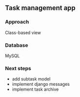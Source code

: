 ## Task management app 

### Approach

Class-based view

### Database

MySQL

### Next steps

 - add subtask model
 - implement django messages
 - implement task archive
